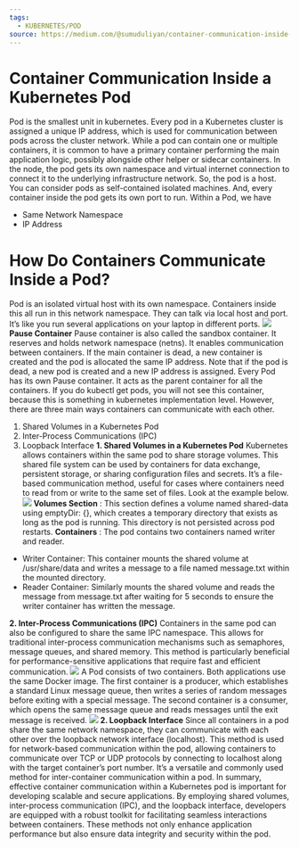 ```yaml
---
tags:
  - KUBERNETES/POD
source: https://medium.com/@sumuduliyan/container-communication-inside-a-kubernetes-pod-a5e84d607ef2
---
```

#  **Container Communication Inside a Kubernetes Pod** 

Pod is the smallest unit in kubernetes. Every pod in a Kubernetes cluster is assigned a unique IP address, which is used for communication between pods across the cluster network. While a pod can contain one or multiple containers, it is common to have a primary container performing the main application logic, possibly alongside other helper or sidecar containers.
In the node, the pod gets its own namespace and virtual internet connection to connect it to the underlying infrastructure network. So, the pod is a host. You can consider pods as self-contained isolated machines. And, every container inside the pod gets its own port to run.
Within a Pod, we have
- Same Network Namespace
- IP Address



#  **How Do Containers Communicate Inside a Pod?** 

Pod is an isolated virtual host with its own namespace. Containers inside this all run in this network namespace. They can talk via local host and port. It’s like you run several applications on your laptop in different ports.
![](https://miro.medium.com/v2/resize:fit:700/1*1MNDWYImTXjGYSI9QOoiBw.png) 
 **Pause Container** 
Pause container is also called the sandbox container. It reserves and holds network namespace (netns). It enables communication between containers. If the main container is dead, a new container is created and the pod is allocated the same IP address. Note that if the pod is dead, a new pod is created and a new IP address is assigned. Every Pod has its own Pause container. It acts as the parent container for all the containers. If you do kubectl get pods, you will not see this container, because this is something in kubernetes implementation level.
However, there are three main ways containers can communicate with each other.
1. Shared Volumes in a Kubernetes Pod
2. Inter-Process Communications (IPC)
3. Loopback Interface
 **1. Shared Volumes in a Kubernetes Pod** 
Kubernetes allows containers within the same pod to share storage volumes. This shared file system can be used by containers for data exchange, persistent storage, or sharing configuration files and secrets. It’s a file-based communication method, useful for cases where containers need to read from or write to the same set of files.
Look at the example below.
![](https://miro.medium.com/v2/resize:fit:700/1*jL5eSIEMsrPKPmCBVw2IEg.png) 
 **Volumes Section** : This section defines a volume named shared-data using emptyDir: {}, which creates a temporary directory that exists as long as the pod is running. This directory is not persisted across pod restarts.
 **Containers** : The pod contains two containers named writer and reader.
- Writer Container: This container mounts the shared volume at /usr/share/data and writes a message to a file named message.txt within the mounted directory.
- Reader Container: Similarly mounts the shared volume and reads the message from message.txt after waiting for 5 seconds to ensure the writer container has written the message.

 **2. Inter-Process Communications (IPC)** 
Containers in the same pod can also be configured to share the same IPC namespace. This allows for traditional inter-process communication mechanisms such as semaphores, message queues, and shared memory. This method is particularly beneficial for performance-sensitive applications that require fast and efficient communication.
![](https://miro.medium.com/v2/resize:fit:700/1*KopuFmgS77nN63hs0Q07kQ.png) 
A Pod consists of two containers. Both applications use the same Docker image. The first container is a producer, which establishes a standard Linux message queue, then writes a series of random messages before exiting with a special message. The second container is a consumer, which opens the same message queue and reads messages until the exit message is received.
![](https://miro.medium.com/v2/resize:fit:700/1*IAFR1ChOLpOtYKF3Ndv91Q.png) 
 **2. Loopback Interface** 
Since all containers in a pod share the same network namespace, they can communicate with each other over the loopback network interface (localhost). This method is used for network-based communication within the pod, allowing containers to communicate over TCP or UDP protocols by connecting to localhost along with the target container’s port number. It’s a versatile and commonly used method for inter-container communication within a pod.
In summary, effective container communication within a Kubernetes pod is important for developing scalable and secure applications. By employing shared volumes, inter-process communication (IPC), and the loopback interface, developers are equipped with a robust toolkit for facilitating seamless interactions between containers. These methods not only enhance application performance but also ensure data integrity and security within the pod.